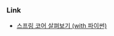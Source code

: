 ### Link
- [스프링 코어 살펴보기 (with 파이썬)](https://www.notion.so/jayone/with-f3c3b9d454d54fc28eab3c741a9fa8eb)
